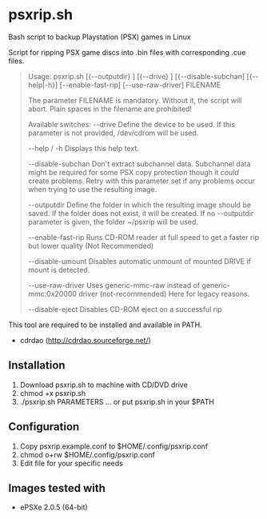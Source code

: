 # psxrip.sh
Bash script to backup Playstation (PSX) games in Linux

Script for ripping PSX game discs into .bin files with corresponding .cue files.

> Usage:
>  psxrip.sh [{--outputdir} <value>] [{--drive} <value>] [{--disable-subchan] [{--help|-h}] [--enable-fast-rip] [--use-raw-driver] FILENAME
>
> The parameter FILENAME is mandatory. Without it, the script will abort. Plain
spaces in the filename are prohibited!
>
>Available switches:
>  --drive       		Define the device to be used. If this parameter is not
>                		provided, /dev/cdrom will be used.
>
>  --help / -h   		Displays this help text.
>
>  --disable-subchan  	Don't extract subchannel data. Subchannel data might be
>                		required for some PSX copy protection though it *could* create
>                		problems. Retry with this parameter set if any problems occur
>                		when trying to use the resulting image.
>
>  --outputdir   		Define the folder in which the resulting image should be saved.
>                		If the folder does not exist, it will be created. If no
>                		--outputdir parameter is given, the folder ~/psxrip will be
>                		used.
>
>  --enable-fast-rip    Runs CD-ROM reader at full speed to get a faster rip but lower 
>						quality 
>						(Not Recommended)
>
>  --disable-umount		Disables automatic unmount of mounted DRIVE if mount is detected. 
>
>  --use-raw-driver 	Uses generic-mmc-raw instead of generic-mmc:0x20000 driver (not-recommended) Here for legacy reasons.
>
>  --disable-eject      Disables CD-ROM eject on a successful rip

This tool are required to be installed and available in PATH.
 * cdrdao (http://cdrdao.sourceforge.net/) 

## Installation
 1. Download psxrip.sh to machine with CD/DVD drive
 1. chmod +x psxrip.sh
 1. ./psxrip.sh PARAMETERS ... or put psxrip.sh in your $PATH

## Configuration
 1. Copy psxrip.example.conf to $HOME/.config/psxrip.conf
 1. chmod o+rw $HOME/.config/psxrip.conf
 1. Edit file for your specific needs

## Images tested with
  * ePSXe 2.0.5 (64-bit)
  
